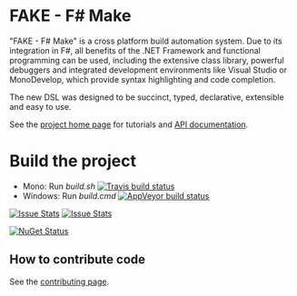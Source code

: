 # FAKE - F# Make

"FAKE - F# Make" is a cross platform build automation system. Due to its integration 
in F#, all benefits of the .NET Framework and functional programming can be used, including 
the extensive class library, powerful debuggers and integrated development environments like 
Visual Studio or MonoDevelop, which provide syntax highlighting and code completion.

The new DSL was designed to be succinct, typed, declarative, extensible and easy to use.

See the [project home page](http://fsharp.github.com/FAKE/) for tutorials and [API documentation](http://fsharp.github.io/FAKE/apidocs/index.html).

# Build the project

* Mono: Run *build.sh*  [![Travis build status](https://travis-ci.org/fsharp/FAKE.png)](https://travis-ci.org/fsharp/FAKE)
* Windows: Run *build.cmd* [![AppVeyor build status](https://ci.appveyor.com/api/projects/status/lk1dfo1qi99ri78f)](https://ci.appveyor.com/project/SteffenForkmann/fake)

[![Issue Stats](http://www.issuestats.com/github/fsharp/FAKE/badge/pr)](http://www.issuestats.com/github/fsharp/FAKE) [![Issue Stats](http://www.issuestats.com/github/fsharp/FAKE/badge/issue)](http://www.issuestats.com/github/fsharp/FAKE)

[![NuGet Status](http://img.shields.io/nuget/v/FAKE.svg?style=flat)](https://www.nuget.org/packages/FAKE/) 

## How to contribute code

See the [contributing page](http://fsharp.github.com/FAKE/contributing.html).
